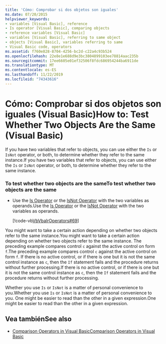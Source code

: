 ```yaml
---
title: 'Cómo: Comprobar si dos objetos son iguales'
ms.date: 07/20/2015
helpviewer_keywords:
- variables [Visual Basic], reference
- Is operator [Visual Basic], comparing objects
- reference variables [Visual Basic]
- variables [Visual Basic], referring to same object
- objects [Visual Basic], variables referring to same
- Visual Basic code, operators
ms.assetid: f760e828-8704-4256-bc2d-c22a4c93b524
ms.openlocfilehash: 22e8e1e688d9e3bc3804899103ee78814aac235b
ms.sourcegitcommit: 17ee6605e01ef32506f8fdc686954244ba6911de
ms.translationtype: MT
ms.contentlocale: es-ES
ms.lasthandoff: 11/22/2019
ms.locfileid: "74343616"
---
```

# <a name="how-to-test-whether-two-objects-are-the-same-visual-basic"></a><span data-ttu-id="62e79-102">Cómo: Comprobar si dos objetos son iguales (Visual Basic)</span><span class="sxs-lookup"><span data-stu-id="62e79-102">How to: Test Whether Two Objects Are the Same (Visual Basic)</span></span>
<span data-ttu-id="62e79-103">If you have two variables that refer to objects, you can use either the `Is` or `IsNot` operator, or both, to determine whether they refer to the same instance.</span><span class="sxs-lookup"><span data-stu-id="62e79-103">If you have two variables that refer to objects, you can use either the `Is` or `IsNot` operator, or both, to determine whether they refer to the same instance.</span></span>  
  
### <a name="to-test-whether-two-objects-are-the-same"></a><span data-ttu-id="62e79-104">To test whether two objects are the same</span><span class="sxs-lookup"><span data-stu-id="62e79-104">To test whether two objects are the same</span></span>  
  
- <span data-ttu-id="62e79-105">Use the [Is Operator](../../../../visual-basic/language-reference/operators/is-operator.md) or the [IsNot Operator](../../../../visual-basic/language-reference/operators/isnot-operator.md) with the two variables as operands.</span><span class="sxs-lookup"><span data-stu-id="62e79-105">Use the [Is Operator](../../../../visual-basic/language-reference/operators/is-operator.md) or the [IsNot Operator](../../../../visual-basic/language-reference/operators/isnot-operator.md) with the two variables as operands.</span></span>  
  
     [!code-vb[VbVbalrOperators#69](~/samples/snippets/visualbasic/VS_Snippets_VBCSharp/VbVbalrOperators/VB/Class1.vb#69)]  
  
 <span data-ttu-id="62e79-106">You might want to take a certain action depending on whether two objects refer to the same instance.</span><span class="sxs-lookup"><span data-stu-id="62e79-106">You might want to take a certain action depending on whether two objects refer to the same instance.</span></span> <span data-ttu-id="62e79-107">The preceding example compares control `c` against the active control on form `f`.</span><span class="sxs-lookup"><span data-stu-id="62e79-107">The preceding example compares control `c` against the active control on form `f`.</span></span> <span data-ttu-id="62e79-108">If there is no active control, or if there is one but it is not the same control instance as `c`, then the `If` statement fails and the procedure returns without further processing.</span><span class="sxs-lookup"><span data-stu-id="62e79-108">If there is no active control, or if there is one but it is not the same control instance as `c`, then the `If` statement fails and the procedure returns without further processing.</span></span>  
  
 <span data-ttu-id="62e79-109">Whether you use `Is` or `IsNot` is a matter of personal convenience to you.</span><span class="sxs-lookup"><span data-stu-id="62e79-109">Whether you use `Is` or `IsNot` is a matter of personal convenience to you.</span></span> <span data-ttu-id="62e79-110">One might be easier to read than the other in a given expression.</span><span class="sxs-lookup"><span data-stu-id="62e79-110">One might be easier to read than the other in a given expression.</span></span>  
  
## <a name="see-also"></a><span data-ttu-id="62e79-111">Vea también</span><span class="sxs-lookup"><span data-stu-id="62e79-111">See also</span></span>

- [<span data-ttu-id="62e79-112">Comparison Operators in Visual Basic</span><span class="sxs-lookup"><span data-stu-id="62e79-112">Comparison Operators in Visual Basic</span></span>](../../../../visual-basic/programming-guide/language-features/operators-and-expressions/comparison-operators.md)
